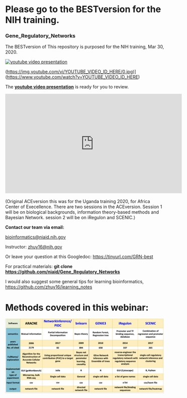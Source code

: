 
# Please go to the BESTversion for the NIH training.

### **Gene_Regulatory_Networks**

The BESTversion of This repository is purposed for the NIH training, Mar 30, 2020.

[![**youtube video presentation**](https://img.youtube.com/vi/eMvUteU3WWk/0.jpg)](https://www.youtube.com/watch?v=eMvUteU3WWk&feature=youtu.be)

(https://img.youtube.com/vi/YOUTUBE_VIDEO_ID_HERE/0.jpg)](https://www.youtube.com/watch?v=YOUTUBE_VIDEO_ID_HERE)


The [**youtube video presentation**](https://www.youtube.com/watch?v=eMvUteU3WWk&feature=youtu.be) is ready for you to review.
<iframe width="560" height="315" src="https://www.youtube.com/embed/eMvUteU3WWk" frameborder="0" allow="accelerometer; autoplay; encrypted-media; gyroscope; picture-in-picture" allowfullscreen></iframe>

(Original ACEversion this was for the Uganda training 2020, for Africa Center of Execellence.
There are two sessions in the ACEversion. Session 1 will be on biological backgrounds, information theory-based methods and Bayesian Network. session 2 will be on iRegulon and SCENIC.)

**Contact our team via email:**

bioinformatics@niaid.nih.gov

Instructor: zhuy16@nih.gov

Or leave your question at this Googledoc:
https://tinyurl.com/GRN-best 

For practical materials:
  **git clone https://github.com/niaid/Gene_Regulatory_Networks**

I would also suggest some general tips for learning bioinformatics,
  https://github.com/zhuy16/learning_notes

# Methods covered in this webinar:
<img src="./myimage1.png">

